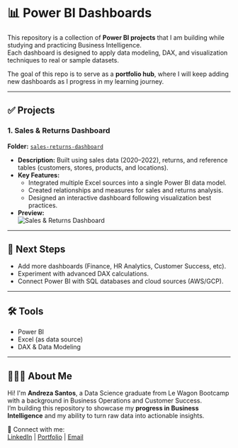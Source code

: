 # 📊 Power BI Dashboards

This repository is a collection of **Power BI projects** that I am building while studying and practicing Business Intelligence.  
Each dashboard is designed to apply data modeling, DAX, and visualization techniques to real or sample datasets.  

The goal of this repo is to serve as a **portfolio hub**, where I will keep adding new dashboards as I progress in my learning journey.  

---

## ✅ Projects

### 1. Sales & Returns Dashboard
**Folder:** [`sales-returns-dashboard`](./PowerBI-Sales-Returns-Dashboard)
- **Description:** Built using sales data (2020–2022), returns, and reference tables (customers, stores, products, and locations).  
- **Key Features:**
  - Integrated multiple Excel sources into a single Power BI data model.  
  - Created relationships and measures for sales and returns analysis.  
  - Designed an interactive dashboard following visualization best practices.  
- **Preview:**  
  ![Sales & Returns Dashboard](https://files.catbox.moe/wodfuk.png)  

---

## 🚀 Next Steps
- Add more dashboards (Finance, HR Analytics, Customer Success, etc).  
- Experiment with advanced DAX calculations.  
- Connect Power BI with SQL databases and cloud sources (AWS/GCP).  

---

## 🛠️ Tools
- Power BI  
- Excel (as data source)  
- DAX & Data Modeling  

---

## 👩🏾‍💻 About Me
Hi! I'm **Andreza Santos**, a Data Science graduate from Le Wagon Bootcamp with a background in Business Operations and Customer Success.  
I’m building this repository to showcase my **progress in Business Intelligence** and my ability to turn raw data into actionable insights.  

📌 Connect with me:  
[LinkedIn](https://www.linkedin.com/in/augustasantos) | [Portfolio](https://troopl.com/augustasantos) | [Email](mailto:andrezaumbelino@gmail.com)  

